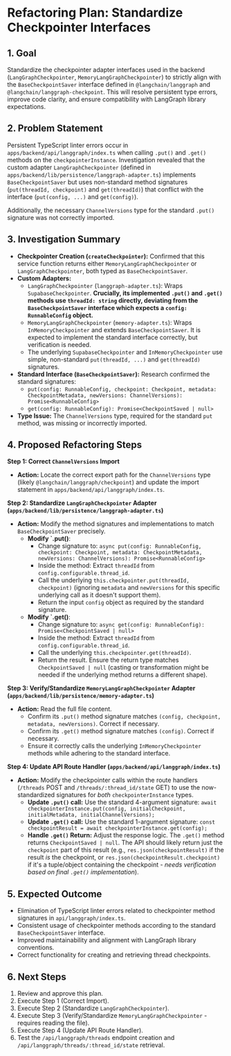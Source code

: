 # Refactoring Plan: Standardize Checkpointer Interfaces

## 1. Goal

Standardize the checkpointer adapter interfaces used in the backend (`LangGraphCheckpointer`, `MemoryLangGraphCheckpointer`) to strictly align with the `BaseCheckpointSaver` interface defined in `@langchain/langgraph` and `@langchain/langgraph-checkpoint`. This will resolve persistent type errors, improve code clarity, and ensure compatibility with LangGraph library expectations.

## 2. Problem Statement

Persistent TypeScript linter errors occur in `apps/backend/api/langgraph/index.ts` when calling `.put()` and `.get()` methods on the `checkpointerInstance`. Investigation revealed that the custom adapter `LangGraphCheckpointer` (defined in `apps/backend/lib/persistence/langgraph-adapter.ts`) implements `BaseCheckpointSaver` but uses non-standard method signatures (`put(threadId, checkpoint)` and `get(threadId)`) that conflict with the interface (`put(config, ...)` and `get(config)`).

Additionally, the necessary `ChannelVersions` type for the standard `.put()` signature was not correctly imported.

## 3. Investigation Summary

- **Checkpointer Creation (`createCheckpointer`):** Confirmed that this service function returns either `MemoryLangGraphCheckpointer` or `LangGraphCheckpointer`, both typed as `BaseCheckpointSaver`.
- **Custom Adapters:**
  - `LangGraphCheckpointer` (`langgraph-adapter.ts`): Wraps `SupabaseCheckpointer`. **Crucially, its implemented `.put()` and `.get()` methods use `threadId: string` directly, deviating from the `BaseCheckpointSaver` interface which expects a `config: RunnableConfig` object.**
  - `MemoryLangGraphCheckpointer` (`memory-adapter.ts`): Wraps `InMemoryCheckpointer` and extends `BaseCheckpointSaver`. It is expected to implement the standard interface correctly, but verification is needed.
  - The underlying `SupabaseCheckpointer` and `InMemoryCheckpointer` use simple, non-standard `put(threadId, ...)` and `get(threadId)` signatures.
- **Standard Interface (`BaseCheckpointSaver`):** Research confirmed the standard signatures:
  - `put(config: RunnableConfig, checkpoint: Checkpoint, metadata: CheckpointMetadata, newVersions: ChannelVersions): Promise<RunnableConfig>`
  - `get(config: RunnableConfig): Promise<CheckpointSaved | null>`
- **Type Issue:** The `ChannelVersions` type, required for the standard `put` method, was missing or incorrectly imported.

## 4. Proposed Refactoring Steps

**Step 1: Correct `ChannelVersions` Import**

- **Action:** Locate the correct export path for the `ChannelVersions` type (likely `@langchain/langgraph/checkpoint`) and update the import statement in `apps/backend/api/langgraph/index.ts`.

**Step 2: Standardize `LangGraphCheckpointer` Adapter (`apps/backend/lib/persistence/langgraph-adapter.ts`)**

- **Action:** Modify the method signatures and implementations to match `BaseCheckpointSaver` precisely.
  - **Modify `.put()**:
    - Change signature to: `async put(config: RunnableConfig, checkpoint: Checkpoint, metadata: CheckpointMetadata, newVersions: ChannelVersions): Promise<RunnableConfig>`
    - Inside the method: Extract `threadId` from `config.configurable.thread_id`.
    - Call the underlying `this.checkpointer.put(threadId, checkpoint)` (ignoring `metadata` and `newVersions` for this specific underlying call as it doesn't support them).
    - Return the input `config` object as required by the standard signature.
  - **Modify `.get()**:
    - Change signature to: `async get(config: RunnableConfig): Promise<CheckpointSaved | null>`
    - Inside the method: Extract `threadId` from `config.configurable.thread_id`.
    - Call the underlying `this.checkpointer.get(threadId)`.
    - Return the result. Ensure the return type matches `CheckpointSaved | null` (casting or transformation might be needed if the underlying method returns a different shape).

**Step 3: Verify/Standardize `MemoryLangGraphCheckpointer` Adapter (`apps/backend/lib/persistence/memory-adapter.ts`)**

- **Action:** Read the full file content.
  - Confirm its `.put()` method signature matches `(config, checkpoint, metadata, newVersions)`. Correct if necessary.
  - Confirm its `.get()` method signature matches `(config)`. Correct if necessary.
  - Ensure it correctly calls the underlying `InMemoryCheckpointer` methods while adhering to the standard interface.

**Step 4: Update API Route Handler (`apps/backend/api/langgraph/index.ts`)**

- **Action:** Modify the checkpointer calls within the route handlers (`/threads` POST and `/threads/:thread_id/state` GET) to use the now-standardized signatures for _both_ `checkpointerInstance` types.
  - **Update `.put()` call:** Use the standard 4-argument signature: `await checkpointerInstance.put(config, initialCheckpoint, initialMetadata, initialChannelVersions);`
  - **Update `.get()` call:** Use the standard 1-argument signature: `const checkpointResult = await checkpointerInstance.get(config);`
  - **Handle `.get()` Return:** Adjust the response logic. The `.get()` method returns `CheckpointSaved | null`. The API should likely return just the `checkpoint` part of this result (e.g., `res.json(checkpointResult)` if the result _is_ the checkpoint, or `res.json(checkpointResult.checkpoint)` if it's a tuple/object containing the checkpoint - _needs verification based on final `.get()` implementation_).

## 5. Expected Outcome

- Elimination of TypeScript linter errors related to checkpointer method signatures in `api/langgraph/index.ts`.
- Consistent usage of checkpointer methods according to the standard `BaseCheckpointSaver` interface.
- Improved maintainability and alignment with LangGraph library conventions.
- Correct functionality for creating and retrieving thread checkpoints.

## 6. Next Steps

1. Review and approve this plan.
2. Execute Step 1 (Correct Import).
3. Execute Step 2 (Standardize `LangGraphCheckpointer`).
4. Execute Step 3 (Verify/Standardize `MemoryLangGraphCheckpointer` - requires reading the file).
5. Execute Step 4 (Update API Route Handler).
6. Test the `/api/langgraph/threads` endpoint creation and `/api/langgraph/threads/:thread_id/state` retrieval.
